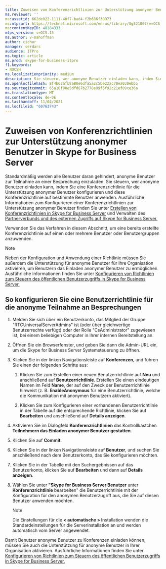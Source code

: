 ```yaml
---
title: Zuweisen von Konferenzrichtlinien zur Unterstützung anonymer Benutzer
ms.reviewer: ''
ms:assetid: 662de022-1111-40f7-bad4-f2b686f30973
ms:mtpsurl: https://technet.microsoft.com/en-us/library/Gg521007(v=OCS.15)
ms:contentKeyID: 48184333
mtps_version: v=OCS.15
ms.author: v-mahoffman
author: cichur
manager: serdars
audience: ITPro
ms.topic: article
ms.prod: skype-for-business-itpro
f1.keywords:
- NOCSH
ms.localizationpriority: medium
description: Sie steuern, wer anonyme Benutzer einladen kann, indem Sie eine Konferenzrichtlinie für die Unterstützung anonymer Benutzer konfigurieren und diese Konferenzrichtlinie auf bestimmte Benutzer anwenden.
ms.openlocfilehash: 8f4b62afb8a80e6dfa5a2c5be22ac70ea030ebb5
ms.sourcegitcommit: 65a10f80e5dfd67b2778e09f5f92c21ef09ce36a
ms.translationtype: MT
ms.contentlocale: de-DE
ms.lasthandoff: 11/04/2021
ms.locfileid: "60763743"
---
```

# <a name="assign-conferencing-policies-to-support-anonymous-users-in-skype-for-business-server"></a>Zuweisen von Konferenzrichtlinien zur Unterstützung anonymer Benutzer in Skype for Business Server 


Standardmäßig werden alle Benutzer daran gehindert, anonyme Benutzer zur Teilnahme an einer Besprechung einzuladen. Sie steuern, wer anonyme Benutzer einladen kann, indem Sie eine Konferenzrichtlinie für die Unterstützung anonymer Benutzer konfigurieren und diese Konferenzrichtlinie auf bestimmte Benutzer anwenden. Ausführliche Informationen zum Konfigurieren einer Konferenzrichtlinien zur Unterstützung anonymer Benutzer finden Sie unter [Erstellen von Konferenzrichtlinien in Skype for Business Server](../../conferencing/create-policies.md) und Verwalten des [Partnerverbunds und des externen Zugriffs auf Skype for Business Server.](../managing-federation-and-external-access.md)

Verwenden Sie das Verfahren in diesem Abschnitt, um eine bereits erstellte Konferenzrichtlinie auf einen oder mehrere Benutzer oder Benutzergruppen anzuwenden.

> [!NOTE]  
> Neben der Konfiguration und Anwendung einer Richtlinie müssen Sie außerdem die Unterstützung für anonyme Benutzer für Ihre Organisation aktivieren, um Benutzern das Einladen anonymer Benutzer zu ermöglichen. Ausführliche Informationen finden Sie unter [Konfigurieren von Richtlinien zum Steuern des öffentlichen Benutzerzugriffs in Skype for Business Server.](../external-access-policies/configure-policies-to-control-public-user-access.md)


## <a name="to-configure-a-user-policy-for-anonymous-participation-in-meetings"></a>So konfigurieren Sie eine Benutzerrichtlinie für die anonyme Teilnahme an Besprechungen

1.  Melden Sie sich über ein Benutzerkonto, das Mitglied der Gruppe "RTCUniversalServerAdmins" ist (oder über gleichwertige Benutzerrechte verfügt) oder der Rolle "CsAdministrator" zugewiesen ist, bei einem beliebigen Computer in Ihrer internen Bereitstellung an.

2.  Öffnen Sie ein Browserfenster, und geben Sie dann die Admin-URL ein, um die Skype for Business Server Systemsteuerung zu öffnen. 

3.  Klicken Sie in der linken Navigationsleiste auf **Konferenzen**, und führen Sie einen der folgenden Schritte aus:
    
    1.  Klicken Sie zum Erstellen einer neuen Benutzerrichtlinie auf **Neu** und anschließend auf **Benutzerrichtlinie**. Erstellen Sie einen eindeutigen Namen im Feld **Name**, der auf den Zweck der Benutzerrichtlinie hinweist (z. B. **EnableAnonymous** für eine Benutzerrichtlinie, welche die Kommunikation mit anonymen Benutzern aktiviert).
    
    2.  Klicken Sie zum Konfigurieren einer vorhandenen Benutzerrichtlinie in der Tabelle auf die entsprechende Richtlinie, klicken Sie auf **Bearbeiten** und anschließend auf **Details anzeigen**.

4.  Aktivieren Sie im Dialogfeld **Konferenzrichtlinien** das Kontrollkästchen **Teilnehmern das Einladen anonymer Benutzer gestatten**.

5.  Klicken Sie auf **Commit**.

6.  Klicken Sie in der linken Navigationsleiste auf **Benutzer**, und suchen Sie anschließend nach dem Benutzerkonto, das Sie konfigurieren möchten.

7.  Klicken Sie in der Tabelle mit den Suchergebnissen auf das Benutzerkonto, klicken Sie auf **Bearbeiten** und dann auf **Details anzeigen**.

8.  Wählen Sie unter **"Skype for Business Server Benutzer** unter **Konferenzrichtlinie** bearbeiten" die Benutzerrichtlinie mit der Konfiguration für den anonymen Benutzerzugriff aus, die Sie auf diesen Benutzer anwenden möchten.  

    > [!NOTE]  
    > Die Einstellungen für die <STRONG> &lt; automatische &gt; </STRONG> Installation wenden die Standardeinstellungen für die Serverinstallation an und werden automatisch vom Server angewendet.


Damit Benutzer anonyme Benutzer zu Konferenzen einladen können, müssen Sie auch die Unterstützung für anonyme Benutzer in Ihrer Organisation aktivieren. Ausführliche Informationen finden Sie unter [Konfigurieren von Richtlinien zum Steuern des öffentlichen Benutzerzugriffs in Skype for Business Server.](../external-access-policies/configure-policies-to-control-public-user-access.md)

